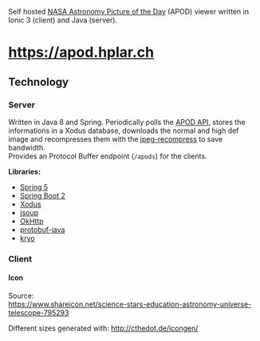Self hosted [NASA Astronomy Picture of the Day](https://apod.nasa.gov/apod/astropix.html) (APOD) viewer written in Ionic 3 (client) and Java (server).

# https://apod.hplar.ch


## Technology

### Server
Written in Java 8 and Spring. 
Periodically polls the [APOD API](https://api.nasa.gov/api.html), stores the informations in a Xodus database, downloads the normal and high def image and recompresses them with the [jpeg-recompress](https://github.com/danielgtaylor/jpeg-archive) to save bandwidth.      
Provides an Protocol Buffer endpoint (`/apods`) for the clients.

**Libraries:**
  * [Spring 5](https://projects.spring.io/spring-framework/)
  * [Spring Boot 2](https://projects.spring.io/spring-boot/)
  * [Xodus](https://github.com/JetBrains/xodus)
  * [jsoup](https://jsoup.org/)
  * [OkHttp](http://square.github.io/okhttp/)
  * [protobuf-java](https://github.com/google/protobuf)
  * [kryo](https://github.com/EsotericSoftware/kryo)


### Client

#### Icon
Source:    
https://www.shareicon.net/science-stars-education-astronomy-universe-telescope-795293

Different sizes generated with: http://cthedot.de/icongen/

